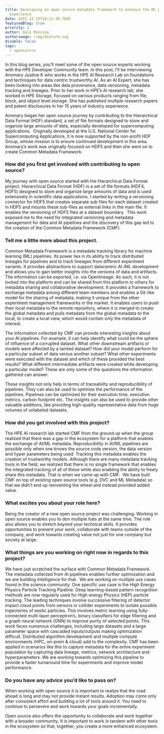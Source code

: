 ```yaml
---
title: Developing an open source metadata framework to enhance the ML pipeline
  experience
date: 2022-12-15T18:21:10.768Z
featuredBlog: true
priority: 2
author: Dale Rensing
authorimage: /img/Avatar6.svg
disable: false
tags:
  - opensource
---
```

In this blog series, you’ll meet some of the open source experts working with the HPE Developer Community team. In this post, I’ll be interviewing Annmary Justine K who works in the HPE AI Research Lab on foundations and techniques for data centric trustworthy AI. As an AI Expert, she has been looking into areas like data provenance, data versioning, metadata tracking and lineages. Prior to her work in HPE’s AI research lab, she worked in HPE Storage, focused on various products ranging from file, block, and object level storage. She has published multiple research papers and patent disclosures in her 15 years of industry experience.

Annmary began her open source journey by contributing to the Hierarchical Data Format (HDF) standard, a set of file formats designed to store and organize large amounts of data, especially developed for supercomputing applications.  Originally developed at the U.S. National Center for Supercomputing Applications, it is now supported by the non-profit HDF Group, whose mission is to ensure continued development in this area. Annmary’s work was originally focused on HDF5 and then she went on to create Common Metadata Framework.

### How did you first get involved with contributing to open source?

My journey with open source started with the Hierarchical Data Format project. Hierarchical Data Format (HDF) is a set of file formats (HDF4, HDF5) designed to store and organize large amounts of data and is used extensively in scientific data applications. I started by writing a versioning connector for HDF5 that creates separate sub files for each dataset created in HDF5 and mounts these sub-files as external links in the main file. It enables the versioning of HDF5 files at a dataset boundary.  This work exposed me to the need for integrated versioning and metadata management for data and AI pipelines and the discovery of this gap led to the creation of the Common Metadata Framework (CMF).

### Tell me a little more about this project.

Common Metadata Framework is a metadata tracking library for machine learning (ML) pipelines. Its power lies in its ability to track distributed lineages for pipelines and to track lineages from different experiment variants. It provides abstractions to support datacentric AI /ML development and allows you to gain better insights into the versions of data and artifacts. The information can be exported, i.e. via Openlineage. As such, it is not locked into the platform and can be shared from this platform to others for metadata sharing and collaborative development. It provides a framework to exchange metadata among different team members and enables a Git-like model for the sharing of metadata, making it unique from the other experiment management frameworks in the market. It enables users to push their local metadata to the remote repository, where it is merged to create the global metadata and pulls metadata from the global metadata to the local, to create a local view, which would contain only the metadata of interest.

The information collected by CMF can provide interesting insights about your AI pipelines. For example, it can help identify what could be the sphere of influence of a corrupted dataset. What other downstream artifacts or models were affected by a tainted dataset? How did your model perform for a particular subset of data versus another subset? What other experiments were executed with the dataset and which of these provided the best results? What different intermediate artifacts were created while developing a particular model? These are only some of the questions the information gathered can answer.

These insights not only help in terms of traceability and reproducibility of pipelines. They can also be used to optimize the performance of the pipelines. Pipelines can be optimized for their execution time, execution metrics, carbon footprint etc. The insights can also be used to provide other valuable additions, like providing high-quality representative data from huge volumes of unlabeled datasets.

### How did you get involved with this project?

The HPE AI research lab started CMF from the ground up when the group realized that there was a gap in the ecosystem for a platform that enables the exchange of AI/ML metadata. Reproducibility in AI/ML pipelines are possible only when one knows the source code version, the data version and hyper parameters being used. Tracking this metadata enables the creation of trustworthy models. Although there are many metadata tracking tools in the field, we realized that there is no single framework that enables the integrated tracking of all of these while also enabling the ability to freely share this metadata. That is when we came up with CMF.  We have built CMF on top of existing open source tools (e.g. DVC and ML Metadata) so that we didn’t end up reinventing the wheel and instead provided added value.

### What excites you about your role here?

Being the creator of a new open source project was challenging. Working in open source enables you to don multiple hats at the same time. The role also allows you to stretch beyond your technical skills. It provides opportunities to present your work, collaborate with teams outside of the company, and work towards creating value not just for one company but society at large.  

### What things are you working on right now in regards to this project?

We have just scratched the surface with Common Metadata Framework. The metadata collected from AI pipelines enables further optimization and we are building intelligence for that.  We are working on multiple use cases found in the science community. One specific use case is the High Energy Physics Particle Tracking Pipeline. Deep learning-based pattern recognition methods are now regularly used for High energy Physics (HEP) particle tracking. The leading techniques involve successive filtering of detector impact cloud points from sensors in collider experiments to isolate possible trajectories of exotic particles. This involves metric learning using fully-connected multi-layer perceptron’s, binary classifiers for edge filtering and a graph neural network (GNN) to improve purity of selected points. This work faces numerous challenges, including large datasets and a large parameter space with cascaded inputs/outputs making optimization difficult. Distributed algorithm development and multiple compute environments (HPC, on-prem & cloud) add to the complexity. CMF has been applied in scenarios like this to capture metadata for the entire experiment population by capturing data lineage, metrics, network architecture and hyperparameters. We are working towards optimizing this pipeline to provide a faster turnaround time for experiments and improve model performance.

### Do you have any advice you’d like to pass on?

When working with open source it is important to realize that the road ahead is long and may not provide instant results. Adoption may come only after consistent effort and building a lot of tools around it. You need to continue to persevere and work towards your goals incrementally. 

Open source also offers the opportunity to collaborate and work together with a broader community. It is important to work in tandem with other tools in the ecosystem so that, together, you create a more enhanced ecosystem.

